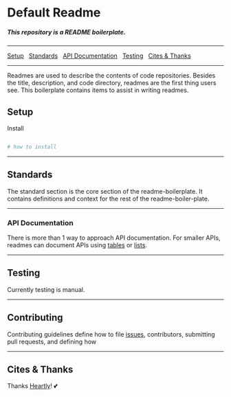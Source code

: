 # Default Readme

##### This repository is a README boilerplate.

---

[Setup](#setup)&nbsp;&nbsp;
[Standards](#standards)&nbsp;&nbsp;
[API Documentation](#api-documentation)&nbsp;&nbsp;
[Testing](#testing)&nbsp;&nbsp;
[Cites & Thanks](#cite)

---

Readmes are used to describe the contents of code repositories. Besides the title, description, and code directory, readmes are the first thing users see. This boilerplate contains items to assist in writing readmes.

## Setup

Install

```bash

# how to install

```

---

## Standards

The standard section is the core section of the readme-boilerplate. It contains definitions and context for the rest of the readme-boiler-plate.

---

### API Documentation

There is more than 1 way to approach API documentation. For smaller APIs, readmes can document APIs using [tables](#table-format) or [lists](#list-format).

---

## Testing

Currently testing is manual.

---

## Contributing

Contributing guidelines define how to file [issues](/issues), contributors, submitting pull requests, and defining how

---

<h2 id="cite">Cites & Thanks</h2>

Thanks [Heartly](https://github.com/heartly)! 💕
